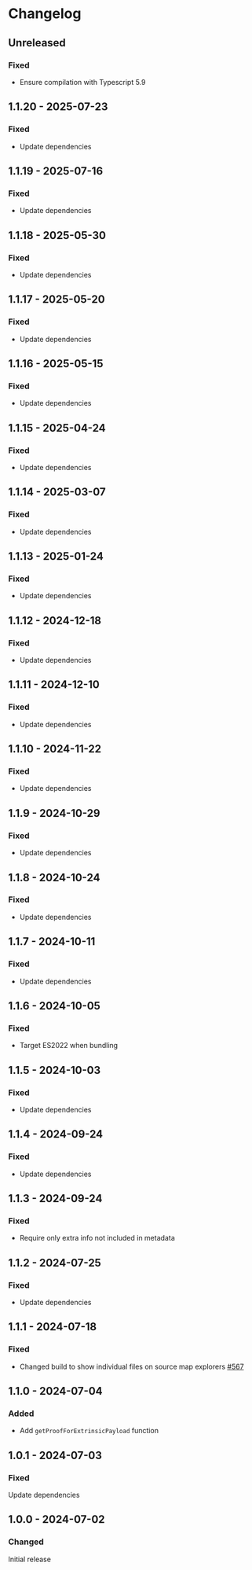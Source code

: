 # Changelog

## Unreleased

### Fixed

- Ensure compilation with Typescript 5.9

## 1.1.20 - 2025-07-23

### Fixed

- Update dependencies

## 1.1.19 - 2025-07-16

### Fixed

- Update dependencies

## 1.1.18 - 2025-05-30

### Fixed

- Update dependencies

## 1.1.17 - 2025-05-20

### Fixed

- Update dependencies

## 1.1.16 - 2025-05-15

### Fixed

- Update dependencies

## 1.1.15 - 2025-04-24

### Fixed

- Update dependencies

## 1.1.14 - 2025-03-07

### Fixed

- Update dependencies

## 1.1.13 - 2025-01-24

### Fixed

- Update dependencies

## 1.1.12 - 2024-12-18

### Fixed

- Update dependencies

## 1.1.11 - 2024-12-10

### Fixed

- Update dependencies

## 1.1.10 - 2024-11-22

### Fixed

- Update dependencies

## 1.1.9 - 2024-10-29

### Fixed

- Update dependencies

## 1.1.8 - 2024-10-24

### Fixed

- Update dependencies

## 1.1.7 - 2024-10-11

### Fixed

- Update dependencies

## 1.1.6 - 2024-10-05

### Fixed

- Target ES2022 when bundling

## 1.1.5 - 2024-10-03

### Fixed

- Update dependencies

## 1.1.4 - 2024-09-24

### Fixed

- Update dependencies

## 1.1.3 - 2024-09-24

### Fixed

- Require only extra info not included in metadata

## 1.1.2 - 2024-07-25

### Fixed

- Update dependencies

## 1.1.1 - 2024-07-18

### Fixed

- Changed build to show individual files on source map explorers [#567](https://github.com/polkadot-api/polkadot-api/pull/567)

## 1.1.0 - 2024-07-04

### Added

- Add `getProofForExtrinsicPayload` function

## 1.0.1 - 2024-07-03

### Fixed

Update dependencies

## 1.0.0 - 2024-07-02

### Changed

Initial release
